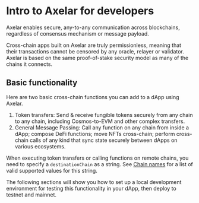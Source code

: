 # Intro to Axelar for developers

Axelar enables secure, any-to-any communication across blockchains, regardless of consensus mechanism or message payload.

Cross-chain apps built on Axelar are truly permissionless, meaning that their transactions cannot be censored by any oracle, relayer or validator. Axelar is based on the same proof-of-stake security model as many of the chains it connects.

## Basic functionality

Here are two basic cross-chain functions you can add to a dApp using Axelar.

1. Token transfers: Send & receive fungible tokens securely from any chain to any chain, including Cosmos-to-EVM and other complex transfers.
2. General Message Passing: Call any function on any chain from inside a dApp; compose DeFi functions; move NFTs cross-chain; perform cross-chain calls of any kind that sync state securely between dApps on various ecosystems.

When executing token transfers or calling functions on remote chains, you need to specify a `destinationChain` as a string. See [Chain names](chain-names) for a list of valid supported values for this string.

The following sections will show you how to set up a local development environment for testing this functionality in your dApp, then deploy to testnet and mainnet.
